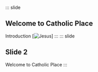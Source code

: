 ::: slide
## Welcome to Catholic Place
Introduction
[![Jesus](https://upload.wikimedia.org/wikipedia/commons/3/39/Vitral_em_Igreja_Santa_Efigenia.jpg)]
:::
::: slide
## Slide 2
Welcome to Catholic Place
:::
